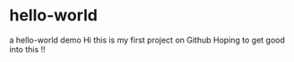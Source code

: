 # hello-world
a hello-world demo
Hi this is my first project on Github
Hoping to get good into this !!
